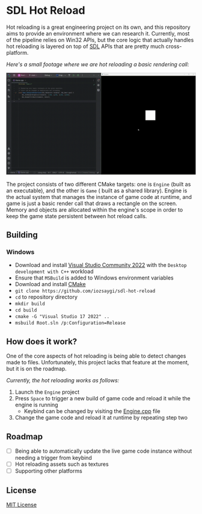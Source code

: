 # SDL Hot Reload

Hot reloading is a great engineering project on its own, and this repository aims to provide an environment where we can
research it. Currently, most of the pipeline relies on Win32 APIs, but the core logic that actually handles hot
reloading is layered on top of [SDL](https://www.libsdl.org/) APIs that are pretty much cross-platform.

_Here's a small footage where we are hot reloading a basic rendering call:_

![Render call change](https://github.com/iozsaygi/sdl-hot-reload/blob/main/Showcase/render-call-change.gif)

The project consists of two different CMake targets: one is `Engine` (built as an executable), and the other is `Game` (
built as a shared library). Engine is the actual system that manages the instance of game code at runtime, and game is
just a basic render call that draws a rectangle on the screen. Memory and objects are allocated within the engine's
scope in order to keep the game state persistent between hot reload calls.

## Building

### Windows

- Download and install [Visual Studio Community 2022](https://visualstudio.microsoft.com/vs/community/) with the
  `Desktop development with C++` workload
- Ensure that `MSBuild` is added to Windows environment variables
- Download and install [CMake](https://cmake.org/)
- `git clone https://github.com/iozsaygi/sdl-hot-reload`
- `cd` to repository directory
- `mkdir build`
- `cd build`
- `cmake -G "Visual Studio 17 2022" ..`
- `msbuild Root.sln /p:Configuration=Release`

## How does it work?

One of the core aspects of hot reloading is being able to detect changes made to files. Unfortunately, this project
lacks that feature at the moment, but it is on the roadmap.

_Currently, the hot reloading works as follows:_

1. Launch the `Engine` project
2. Press `Space` to trigger a new build of game code and reload it while the engine is running
    - Keybind can be changed by visiting
      the [Engine.cpp](https://github.com/iozsaygi/sdl-hot-reload/blob/main/Engine/Engine.cpp) file
3. Change the game code and reload it at runtime by repeating step two

## Roadmap

- [ ] Being able to automatically update the live game code instance without needing a trigger from keybind
- [ ] Hot reloading assets such as textures
- [ ] Supporting other platforms

## License

[MIT License](https://github.com/iozsaygi/sdl-hot-reload/blob/main/LICENSE)